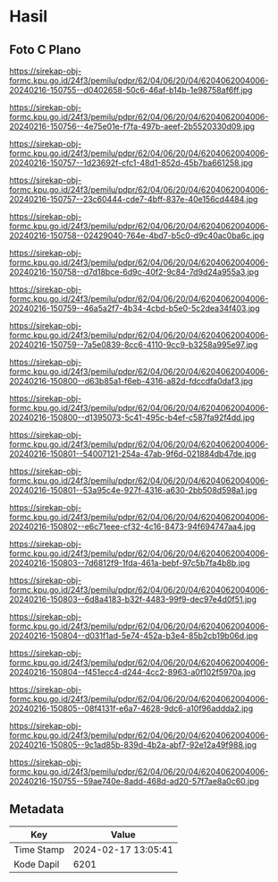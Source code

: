# Hasil

## Foto C Plano

https://sirekap-obj-formc.kpu.go.id/24f3/pemilu/pdpr/62/04/06/20/04/6204062004006-20240216-150755--d0402658-50c6-46af-b14b-1e98758af6ff.jpg

https://sirekap-obj-formc.kpu.go.id/24f3/pemilu/pdpr/62/04/06/20/04/6204062004006-20240216-150756--4e75e01e-f7fa-497b-aeef-2b5520330d09.jpg

https://sirekap-obj-formc.kpu.go.id/24f3/pemilu/pdpr/62/04/06/20/04/6204062004006-20240216-150757--1d23692f-cfc1-48d1-852d-45b7ba661258.jpg

https://sirekap-obj-formc.kpu.go.id/24f3/pemilu/pdpr/62/04/06/20/04/6204062004006-20240216-150757--23c60444-cde7-4bff-837e-40e156cd4484.jpg

https://sirekap-obj-formc.kpu.go.id/24f3/pemilu/pdpr/62/04/06/20/04/6204062004006-20240216-150758--02429040-764e-4bd7-b5c0-d9c40ac0ba6c.jpg

https://sirekap-obj-formc.kpu.go.id/24f3/pemilu/pdpr/62/04/06/20/04/6204062004006-20240216-150758--d7d18bce-6d9c-40f2-9c84-7d9d24a955a3.jpg

https://sirekap-obj-formc.kpu.go.id/24f3/pemilu/pdpr/62/04/06/20/04/6204062004006-20240216-150759--46a5a2f7-4b34-4cbd-b5e0-5c2dea34f403.jpg

https://sirekap-obj-formc.kpu.go.id/24f3/pemilu/pdpr/62/04/06/20/04/6204062004006-20240216-150759--7a5e0839-8cc6-4110-9cc9-b3258a995e97.jpg

https://sirekap-obj-formc.kpu.go.id/24f3/pemilu/pdpr/62/04/06/20/04/6204062004006-20240216-150800--d63b85a1-f6eb-4316-a82d-fdccdfa0daf3.jpg

https://sirekap-obj-formc.kpu.go.id/24f3/pemilu/pdpr/62/04/06/20/04/6204062004006-20240216-150800--d1395073-5c41-495c-b4ef-c587fa92f4dd.jpg

https://sirekap-obj-formc.kpu.go.id/24f3/pemilu/pdpr/62/04/06/20/04/6204062004006-20240216-150801--54007121-254a-47ab-9f6d-021884db47de.jpg

https://sirekap-obj-formc.kpu.go.id/24f3/pemilu/pdpr/62/04/06/20/04/6204062004006-20240216-150801--53a95c4e-927f-4316-a630-2bb508d598a1.jpg

https://sirekap-obj-formc.kpu.go.id/24f3/pemilu/pdpr/62/04/06/20/04/6204062004006-20240216-150802--e6c71eee-cf32-4c16-8473-94f694747aa4.jpg

https://sirekap-obj-formc.kpu.go.id/24f3/pemilu/pdpr/62/04/06/20/04/6204062004006-20240216-150803--7d6812f9-1fda-461a-bebf-97c5b7fa4b8b.jpg

https://sirekap-obj-formc.kpu.go.id/24f3/pemilu/pdpr/62/04/06/20/04/6204062004006-20240216-150803--6d8a4183-b32f-4483-99f9-dec97e4d0f51.jpg

https://sirekap-obj-formc.kpu.go.id/24f3/pemilu/pdpr/62/04/06/20/04/6204062004006-20240216-150804--d031f1ad-5e74-452a-b3e4-85b2cb19b06d.jpg

https://sirekap-obj-formc.kpu.go.id/24f3/pemilu/pdpr/62/04/06/20/04/6204062004006-20240216-150804--f451ecc4-d244-4cc2-8963-a0f102f5970a.jpg

https://sirekap-obj-formc.kpu.go.id/24f3/pemilu/pdpr/62/04/06/20/04/6204062004006-20240216-150805--08f4131f-e6a7-4628-9dc6-a10f96addda2.jpg

https://sirekap-obj-formc.kpu.go.id/24f3/pemilu/pdpr/62/04/06/20/04/6204062004006-20240216-150805--9c1ad85b-839d-4b2a-abf7-92e12a49f988.jpg

https://sirekap-obj-formc.kpu.go.id/24f3/pemilu/pdpr/62/04/06/20/04/6204062004006-20240216-150755--59ae740e-8add-468d-ad20-57f7ae8a0c60.jpg


## Metadata

| Key        | Value               |
| ---------- | ------------------- |
| Time Stamp | 2024-02-17 13:05:41 |
| Kode Dapil | 6201                |




